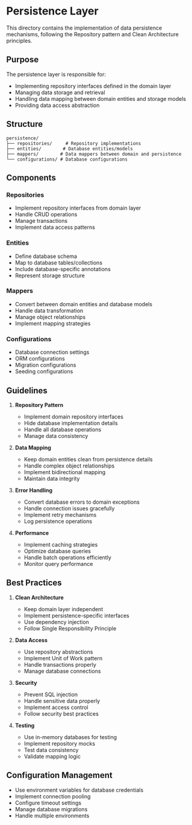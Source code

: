 # Persistence Layer

This directory contains the implementation of data persistence mechanisms, following the Repository pattern and Clean Architecture principles.

## Purpose

The persistence layer is responsible for:
- Implementing repository interfaces defined in the domain layer
- Managing data storage and retrieval
- Handling data mapping between domain entities and storage models
- Providing data access abstraction

## Structure

```
persistence/
├── repositories/     # Repository implementations
├── entities/        # Database entities/models
├── mappers/        # Data mappers between domain and persistence
└── configurations/ # Database configurations
```

## Components

### Repositories
- Implement repository interfaces from domain layer
- Handle CRUD operations
- Manage transactions
- Implement data access patterns

### Entities
- Define database schema
- Map to database tables/collections
- Include database-specific annotations
- Represent storage structure

### Mappers
- Convert between domain entities and database models
- Handle data transformation
- Manage object relationships
- Implement mapping strategies

### Configurations
- Database connection settings
- ORM configurations
- Migration configurations
- Seeding configurations

## Guidelines

1. **Repository Pattern**
   - Implement domain repository interfaces
   - Hide database implementation details
   - Handle all database operations
   - Manage data consistency

2. **Data Mapping**
   - Keep domain entities clean from persistence details
   - Handle complex object relationships
   - Implement bidirectional mapping
   - Maintain data integrity

3. **Error Handling**
   - Convert database errors to domain exceptions
   - Handle connection issues gracefully
   - Implement retry mechanisms
   - Log persistence operations

4. **Performance**
   - Implement caching strategies
   - Optimize database queries
   - Handle batch operations efficiently
   - Monitor query performance

## Best Practices

1. **Clean Architecture**
   - Keep domain layer independent
   - Implement persistence-specific interfaces
   - Use dependency injection
   - Follow Single Responsibility Principle

2. **Data Access**
   - Use repository abstractions
   - Implement Unit of Work pattern
   - Handle transactions properly
   - Manage database connections

3. **Security**
   - Prevent SQL injection
   - Handle sensitive data properly
   - Implement access control
   - Follow security best practices

4. **Testing**
   - Use in-memory databases for testing
   - Implement repository mocks
   - Test data consistency
   - Validate mapping logic

## Configuration Management

- Use environment variables for database credentials
- Implement connection pooling
- Configure timeout settings
- Manage database migrations
- Handle multiple environments
